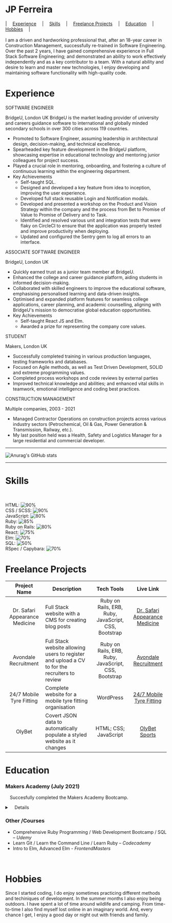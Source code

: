 JP Ferreira
======

|&emsp; [Experience](#exp) &emsp;|&emsp; [Skills](#ski) &emsp;|&emsp; [Freelance Projects](#proj) &emsp;|&emsp; [Education](#edu) &emsp;|&emsp; [Hobbies](#hob) &emsp;|
<br>
<br>
I am a driven and hardworking professional that, after an 18-year career in Construction Management, successfully re-trained in Software Engineering. Over the past 2 years, I have gained comprehensive experience in Full Stack Software Engineering; and demonstrated an ability to work effectively independently and as a key contributor to a team. With a natural ability and desire to learn and master new technologies, I enjoy developing and maintaining software functionality with high-quality code.

# Experience<a name="exp"></a>

SOFTWARE ENGINEER<br>

BridgeU, London UK
BridgeU is the market leading provider of university and careers guidance software to international and globally minded secondary schools in over 300 cities across 119 countries. 
* Promoted to Software Engineer, assuming leadership in architectural design, decision-making, and technical excellence.
* Spearheaded key feature development in the BridgeU platform, showcasing expertise in educational technology and mentoring junior colleagues for project success. 
* Played a crucial role in mentoring, onboarding, and fostering a culture of continuous learning within the engineering department.
* Key Achievements
  * Self-taught SQL.
  * Designed and developed a key feature from idea to inception, improving the user experience.
  * Developed full stack reusable Login and Notification modals.
  * Developed and presented a workshop on the Product and Vision Strategy within the company and the process from Bet to Promise of Value to Promise of Delivery and to Task.
  * Identified and resolved various unit and integration tests that were flaky on CircleCI to ensure that the application was properly tested and improve productivity when deploying.
  * Updated and configured the Sentry gem to log all errors to an interface.

ASSOCIATE SOFTWARE ENGINEER<br>

BridgeU, London UK
* Quickly earned trust as a junior team member at BridgeU. 
* Enhanced the college and career guidance platform, aiding students in informed decision-making. 
* Collaborated with skilled engineers to improve the educational software, emphasising personalised learning and data-driven insights. 
* Optimised and expanded platform features for seamless college applications, career planning, and academic counselling, aligning with BridgeU's mission to democratise global education opportunities.
* Key Achievements
  * Self-taught React JS and Elm.
  * Awarded a prize for representing the company core values.

STUDENT<br>

Makers, London UK
* Successfully completed training in various production languages, testing frameworks and databases.
* Focused on Agile methods, as well as Test Driven Development, SOLID and extreme programming values.
* Completed process workshops and code reviews by external parties
* Improved technical knowledge and abilities; and enhanced vital skills in teamwork, emotional intelligence and coding best practices.

CONSTRUCTION MANAGEMENT<br>

Multiple companies, 2003 - 2021
* Managed Contractor Operations on construction projects across various industry sectors (Petrochemical, Oil & Gas, Power Generation & Transmission, Railway, etc.).
* My last position held was a Health, Safety and Logistics Manager for a large residential and commercial developer.

---

![Anurag's GitHub stats](https://github-readme-stats.vercel.app/api?username=GoWebMe2020&show_icons=true&theme=radical&count_private=true)

---

# Skills<a name="ski"></a>
<br>

HTML:
![90%](https://progress-bar.dev/90/?width=1000)<br>
CSS / SCSS:
![90%](https://progress-bar.dev/90/?width=1000)<br>
JavaScript:
![80%](https://progress-bar.dev/80/?width=1000)<br>
Ruby:
![85%](https://progress-bar.dev/85/?width=1000)<br>
Ruby on Rails:
![80%](https://progress-bar.dev/75/?width=1000)<br>
React:
![75%](https://progress-bar.dev/75/?width=1000)<br>
Elm:
![70%](https://progress-bar.dev/70/?width=1000)<br>
SQL:
![50%](https://progress-bar.dev/60/?width=1000)<br>
RSpec / Capybara:
![70%](https://progress-bar.dev/70/?width=1000)<br>

# Freelance Projects<a name="proj"></a>

|        Project Name       |               Description                      |          Tech Tools          |                      Live Link                                  |
|:-------------------------:|------------------------------------------------|:----------------------------:|:---------------------------------------------------------------:|
|Dr. Safari Appearance Medicine         | Full Stack website with a CMS for creating blog posts        | Ruby on Rails, ERB, Ruby, JavaScript, CSS, Bootstrap        | [Dr. Safari Appearance Medicine](https://www.drsafari.co.nz/)      |
|Avondale Recruitment               | Full Stack website allowing users to register and upload a CV to for the recruiters to review    | Ruby on Rails, ERB, Ruby, JavaScript, CSS, Bootstrap        | [Avondale Recruitment](https://www.avondalerecruitment.com/)|
|24/7 Mobile Tyre Fitting   | Complete website for a mobile tyre fitting organisation | WordPress | [24/7 Mobile Tyre Fitting](https://emergency24mobiletyrefitting.co.uk/)   |
|OlyBet                     | Covert JSON data to automatically populate a styled website as it changes| HTML; CSS; JavaScript | [OlyBet Sports](https://www.olybet.eu/sports)|

# Education<a name="edu"></a>

### **Makers Academy** (July 2021)

&emsp;Succesfully completed the Makers Academy Bootcamp.
<details closed>
  <summary>&emsp;Details</summary>
  <ul>
    <li>Successfully completed training in many production languages, testing frameworks and databases including Ruby,
  Ruby on Rails, Javascript, RSpec, Capybara, Jasmine, Git, Command Line, PostgreSQL and Mongo DB</li>
    <li>Focused on working in an Agile manner, as well as Test Driven Development, SOLID and extreme programming values</li>
    <li>Completed process workshops and code reviews by external parties. These confirmed clear, easy to read code and a
  methodical approach to problem solving</li>
    <li>Improved technical knowledge and abilities; and enhanced vital skills in teamwork, emotional intelligence and coding
  best practice</li>
    <li>Invited to design and present workshops to cohort members on CSS</li>
    <li>Selected as a mentor for new Makers students</li>
  </ul>
</details>

### **Other /Courses**

*	Comprehensive Ruby Programming / Web Development Bootcamp / SQL – <em>Udemy</em>
*	Learn Git / Learn the Command Line / Learn Ruby – <em>Codecademy</em>
*	Intro to Elm, Advanced Elm - <em>FrontendMasters</em>
<br>

# Hobbies<a name="hob"></a>
Since I started coding, I do enjoy sometimes practicing different methods and techiniques of development. In the summer months I also enjoy being outdoors. I have spent a lot of time around wildlife and camping. From time-to-time I also find myself lost online in an imaginary world. And, every chance I get, I enjoy a good day or night out with friends and family.
<br>
